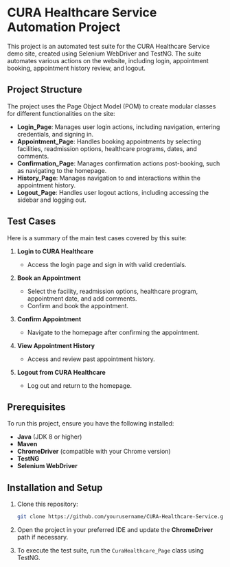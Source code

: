 # CURA Healthcare Service Automation Project

This project is an automated test suite for the CURA Healthcare Service demo site, created using Selenium WebDriver and TestNG. The suite automates various actions on the website, including login, appointment booking, appointment history review, and logout.

## Project Structure

The project uses the Page Object Model (POM) to create modular classes for different functionalities on the site:

- **Login_Page**: Manages user login actions, including navigation, entering credentials, and signing in.
- **Appointment_Page**: Handles booking appointments by selecting facilities, readmission options, healthcare programs, dates, and comments.
- **Confirmation_Page**: Manages confirmation actions post-booking, such as navigating to the homepage.
- **History_Page**: Manages navigation to and interactions within the appointment history.
- **Logout_Page**: Handles user logout actions, including accessing the sidebar and logging out.

## Test Cases

Here is a summary of the main test cases covered by this suite:

1. **Login to CURA Healthcare**  
   - Access the login page and sign in with valid credentials.

2. **Book an Appointment**  
   - Select the facility, readmission options, healthcare program, appointment date, and add comments.
   - Confirm and book the appointment.

3. **Confirm Appointment**  
   - Navigate to the homepage after confirming the appointment.

4. **View Appointment History**  
   - Access and review past appointment history.

5. **Logout from CURA Healthcare**  
   - Log out and return to the homepage.

## Prerequisites

To run this project, ensure you have the following installed:

- **Java** (JDK 8 or higher)
- **Maven**
- **ChromeDriver** (compatible with your Chrome version)
- **TestNG**
- **Selenium WebDriver**

## Installation and Setup

1. Clone this repository:

   ```bash
   git clone https://github.com/yourusername/CURA-Healthcare-Service.git
   ```

2. Open the project in your preferred IDE and update the **ChromeDriver** path if necessary.

3. To execute the test suite, run the `CuraHealthcare_Page` class using TestNG.
